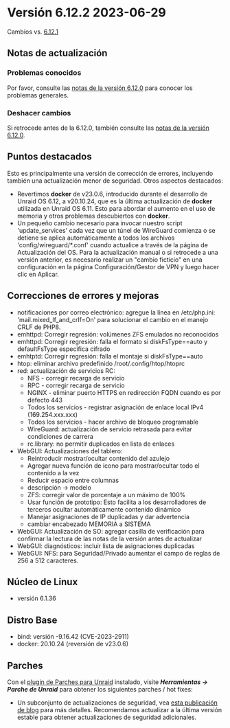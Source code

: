 # Versión 6.12.2 2023-06-29

Cambios vs. [6.12.1](6.12.1.md)

## Notas de actualización

### Problemas conocidos

Por favor, consulte las [notas de la versión 6.12.0](6.12.0.md#known-issues) para conocer los problemas generales.

### Deshacer cambios

Si retrocede antes de la 6.12.0, también consulte las [notas de la versión 6.12.0](6.12.0.md#rolling-back).

## Puntos destacados

Esto es principalmente una versión de corrección de errores, incluyendo también una actualización menor de seguridad. Otros aspectos destacados:

- Revertimos **docker** de v23.0.6, introducido durante el desarrollo de Unraid OS 6.12, a v20.10.24, que es la última
  actualización de **docker** utilizada en Unraid OS 6.11. Esto para abordar el aumento en el uso de memoria y
  otros problemas descubiertos con **docker**.
- Un pequeño cambio necesario para invocar nuestro script 'update\_services' cada vez que un túnel de WireGuard
  comienza o se detiene se aplica automáticamente a todos los archivos 'config/wireguard/\*.conf' cuando
  actualice a través de la página de Actualización del OS. Para la actualización manual o si retrocede a una
  versión anterior, es necesario realizar un "cambio ficticio" en una configuración en la página Configuración/Gestor de VPN
  y luego hacer clic en Aplicar.

## Correcciones de errores y mejoras

- notificaciones por correo electrónico: agregue la línea en /etc/php.ini: 'mail.mixed\_lf\_and\_crlf=On' para solucionar el cambio
  en el manejo CRLF de PHP8.
- emhttpd: Corregir regresión: volúmenes ZFS emulados no reconocidos
- emhttpd: Corregir regresión: falla el formato si diskFsType==auto y defaultFsType especifica cifrado
- emhtptd: Corregir regresión: falla el montaje si diskFsType==auto
- htop: eliminar archivo predefinido /root/.config/htop/htoprc
- red: actualización de servicios RC:
  - NFS - corregir recarga de servicio
  - RPC - corregir recarga de servicio
  - NGINX - eliminar puerto HTTPS en redirección FQDN cuando es por defecto 443
  - Todos los servicios - registrar asignación de enlace local IPv4 (169.254.xxx.xxx)
  - Todos los servicios - hacer archivo de bloqueo programable
  - WireGuard: actualización de servicio retrasada para evitar condiciones de carrera
  - rc.library: no permitir duplicados en lista de enlaces
- WebGUI: Actualizaciones del tablero:
  - Reintroducir mostrar/ocultar contenido del azulejo
  - Agregar nueva función de icono para mostrar/ocultar todo el contenido a la vez
  - Reducir espacio entre columnas
  - descripción -> modelo
  - ZFS: corregir valor de porcentaje a un máximo de 100%
  - Usar función de prototipo: Esto facilita a los desarrolladores de terceros ocultar automáticamente contenido dinámico
  - Manejar asignaciones de IP duplicadas y dar advertencia
  - cambiar encabezado MEMORIA a SISTEMA
- WebGUI: Actualización de SO: agregar casilla de verificación para confirmar la lectura de las notas de la versión antes de actualizar
- WebGUI: diagnósticos: incluir lista de asignaciones duplicadas
- WebGUI: NFS: para Seguridad/Privado aumentar el campo de reglas de 256 a 512 caracteres.

## Núcleo de Linux

- versión 6.1.36

## Distro Base

- bind: versión -9.16.42 (CVE-2023-2911)
- docker: 20.10.24 (reversión de v23.0.6)

## Parches

Con el [plugin de Parches para Unraid](https://forums.unraid.net/topic/185560-unraid-patch-plugin/) instalado, visite _**Herramientas → Parche de Unraid**_ para obtener los siguientes parches / hot fixes:

- Un subconjunto de actualizaciones de seguridad, vea [esta publicación de blog](https://unraid.net/blog/cvd) para más detalles. Recomendamos actualizar a la última versión estable para obtener actualizaciones de seguridad adicionales.

